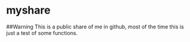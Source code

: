 myshare
=======
##Warning
This is a public share of me in github, most of the time this is just a test of some functions.
